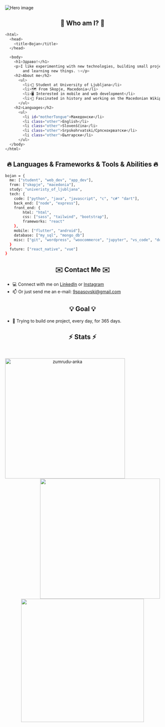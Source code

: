 <img src="https://github.com/Bojan9/Bojan9/assets/22836719/89a468fb-cf1f-411c-abb3-780564f9268f" alt="Hero image">

<h2 align="center">🧐 Who am I? 🧐</h2>

```bash
<html>
  <head>
    <title>Bojan</title>
  </head>

  <body>
    <h1>Здраво!</h1>
    <p>I like experimenting with new technologies, building small projects,
        and learning new things. ✨</p>
    <h2>About me</h2>
      <ul>
        <li>📖 Student at University of Ljubljana</li>
        <li>🗺️ From Skopje, Macedonia</li>
        <li>🖥️ Interested in mobile and web development</li>
        <li>📜 Fascinated in history and working on the Macedonian Wikipedia.</li>
      </ul>
    <h2>Languages</h2>
      <ul>
        <li id="motherTongue">Македонски</li>
        <li class="other">English</li>
        <li class="other">Slovenščina</li>
        <li class="other">Srpskohrvatski/Српскохрватски</li>
        <li class="other">Български</li>
      </ul>
  </body>
</html>
```

<h2 align="center">🔥 Languages & Frameworks & Tools & Abilities 🔥</h2>

```bash
bojan = {
  me: ["student", "web_dev", "app_dev"],
  from: ["skopje", "macedonia"],
  study: "univeristy_of_ljubljana",
  tech: {
    code: ["python", "java", "javascript", "c", "c#" "dart"],
    back_end: ["node", "express"],
    front_end: {
        html: "html",
        css: ["sass", "tailwind", "bootstrap"],
        frameworks: "react"
    },
    mobile: ["flutter", "android"],
    database: ["my_sql", "mongo_db"]
    misc: ["git", "wordpress", "woocommerce", "jupyter", "vs_code", "docker"]
  }
  future: ["react_native", "vue"]
}
```

<h2 align="center">✉️ Contact Me ✉️</h2>

- 💻 Connect with me on [LinkedIn](https://www.linkedin.com/in/bspasovski/) or [Instagram](https://www.instagram.com/bojan9spasovski/)
- 📫 Or just send me an e-mail: 9spasovski@gmail.com

<h2 align="center">💡 Goal 💡</h2>
  
- 💪 Trying to build one project, every day, for 365 days.

<h2 align="center">⚡ Stats ⚡</h2>

<br>
<p align=center>
  <div align=center>
      <img align="left" width=390 src="https://streak-stats.demolab.com/?user=bojan9&theme=blue-green&border=61dafb&hide_border=true" alt="zumrudu-anka" />
    <a href="https://github.com/anuraghazra/github-readme-stats" title="Go to Source">
      <img align="right" width=390 src="https://github-readme-stats.vercel.app/api?username=bojan9&show_icons=true&theme=blue-green&border_color=61dafb&hide_border=true" />
    </a>
  </div>
  <br><br><br><br><br><br><br><br><br>
  <div align=center>
    <a href="https://github.com/anuraghazra/github-readme-stats">
      <img height=400 align="center" src="https://github-readme-stats.vercel.app/api/top-langs/?username=bojan9&layout=donut-vertical&theme=blue-green&border_color=61dafb&hide_border=true&langs_count=10" />
    </a>
  </div>
  <br>
</p>
